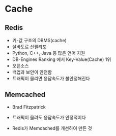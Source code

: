 # Cache

## Redis

* 키-값 구조의 DBMS(cache)
* 살바토르 산필리포
* Python, C++, Java 등 많은 언어 지원
* DB-Engines Ranking 에서 Key-Value(Cache) 1위
* 오픈소스
* 백업과 보안이 안전함
* 트래픽이 몰리면 응답속도가 불안정해진다

## Memcached

* Brad Fitzpatrick
* 트래픽이 몰려도 응답속도가 안정적이다

* Redis가 Memcached를 개선하여 만든 것

